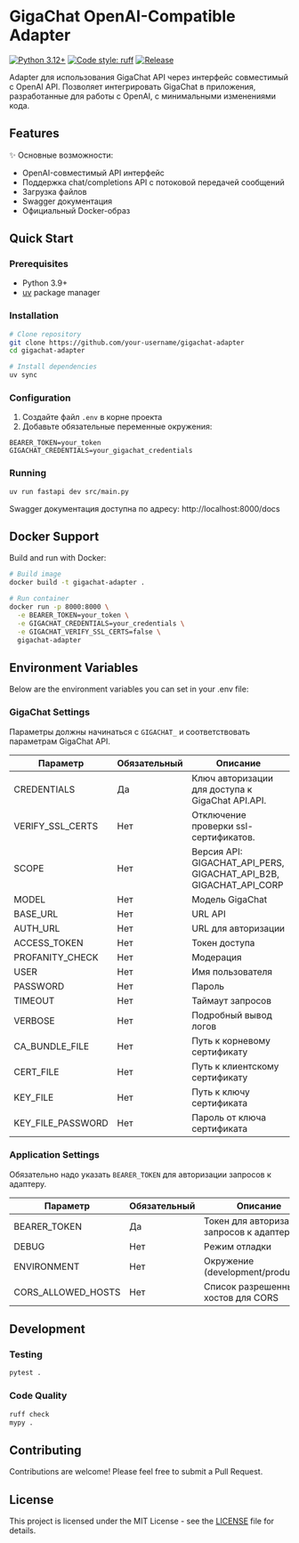 # GigaChat OpenAI-Compatible Adapter

[![Python 3.12+](https://img.shields.io/badge/python-3.9+-blue.svg)](https://www.python.org/downloads/)
[![Code style: ruff](https://img.shields.io/badge/code%20style-ruff-000000.svg)](https://github.com/astral-sh/ruff)
[![Release](https://github.com/antonko/gigachat-adapter/actions/workflows/release.yml/badge.svg)](https://github.com/your-username/gigachat-adapter/actions/workflows/release.yml)

Adapter для использования GigaChat API через интерфейс совместимый с OpenAI API. Позволяет интегрировать GigaChat в приложения, разработанные для работы с OpenAI, с минимальными изменениями кода.

## Features

✨ Основные возможности:

- OpenAI-совместимый API интерфейс
- Поддержка chat/completions API с потоковой передачей сообщений
- Загрузка файлов
- Swagger документация
- Официальный Docker-образ

## Quick Start

### Prerequisites

- Python 3.9+
- [uv](https://github.com/astral-sh/uv) package manager

### Installation

```bash
# Clone repository
git clone https://github.com/your-username/gigachat-adapter
cd gigachat-adapter

# Install dependencies
uv sync
```

### Configuration

1. Создайте файл `.env` в корне проекта
2. Добавьте обязательные переменные окружения:

```
BEARER_TOKEN=your_token
GIGACHAT_CREDENTIALS=your_gigachat_credentials
```

### Running

```bash
uv run fastapi dev src/main.py
```

Swagger документация доступна по адресу: http://localhost:8000/docs

## Docker Support

Build and run with Docker:

```bash
# Build image
docker build -t gigachat-adapter .

# Run container
docker run -p 8000:8000 \
  -e BEARER_TOKEN=your_token \
  -e GIGACHAT_CREDENTIALS=your_credentials \
  -e GIGACHAT_VERIFY_SSL_CERTS=false \
  gigachat-adapter
```

## Environment Variables

Below are the environment variables you can set in your .env file:

### GigaChat Settings

Параметры должны начинаться с `GIGACHAT_` и соответствовать параметрам GigaChat API.

| Параметр          | Обязательный | Описание                                                           |
| ----------------- | ------------ | ------------------------------------------------------------------ |
| CREDENTIALS       | Да           | Ключ авторизации для доступа к GigaChat API.API.                   |
| VERIFY_SSL_CERTS  | Нет          | Отключение проверки ssl-сертификатов.                              |
| SCOPE             | Нет          | Версия API: GIGACHAT_API_PERS, GIGACHAT_API_B2B, GIGACHAT_API_CORP |
| MODEL             | Нет          | Модель GigaChat                                                    |
| BASE_URL          | Нет          | URL API                                                            |
| AUTH_URL          | Нет          | URL для авторизации                                                |
| ACCESS_TOKEN      | Нет          | Токен доступа                                                      |
| PROFANITY_CHECK   | Нет          | Модерация                                                          |
| USER              | Нет          | Имя пользователя                                                   |
| PASSWORD          | Нет          | Пароль                                                             |
| TIMEOUT           | Нет          | Таймаут запросов                                                   |
| VERBOSE           | Нет          | Подробный вывод логов                                              |
| CA_BUNDLE_FILE    | Нет          | Путь к корневому сертификату                                       |
| CERT_FILE         | Нет          | Путь к клиентскому сертификату                                     |
| KEY_FILE          | Нет          | Путь к ключу сертификата                                           |
| KEY_FILE_PASSWORD | Нет          | Пароль от ключа сертификата                                        |

### Application Settings

Обязательно надо указать `BEARER_TOKEN` для авторизации запросов к адаптеру.

| Параметр           | Обязательный | Описание                                  |
| ------------------ | ------------ | ----------------------------------------- |
| BEARER_TOKEN       | Да           | Токен для авторизации запросов к адаптеру |
| DEBUG              | Нет          | Режим отладки                             |
| ENVIRONMENT        | Нет          | Окружение (development/production)        |
| CORS_ALLOWED_HOSTS | Нет          | Список разрешенных хостов для CORS        |

## Development

### Testing

```bash
pytest .
```

### Code Quality

```bash
ruff check
mypy .
```

## Contributing

Contributions are welcome! Please feel free to submit a Pull Request.

## License

This project is licensed under the MIT License - see the [LICENSE](LICENSE) file for details.
